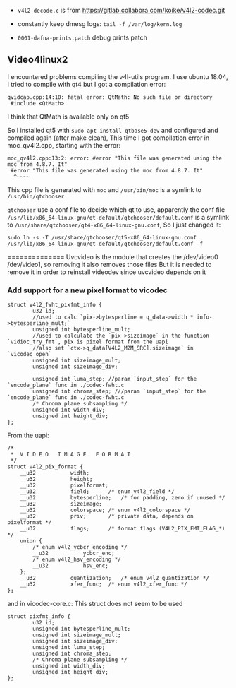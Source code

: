 * `v4l2-decode.c` is from https://gitlab.collabora.com/koike/v4l2-codec.git

* constantly keep dmesg logs: `tail -f /var/log/kern.log`

* `0001-dafna-prints.patch` debug prints patch

## Video4linux2


I encountered problems compiling the v4l-utils program.
I use ubuntu 18.04, I tried to compile with qt4 but I got a compilation error:

```
qvidcap.cpp:14:10: fatal error: QtMath: No such file or directory
 #include <QtMath>
```

I think that QtMath is available only on qt5

So I installed qt5 with `sudo apt install qtbase5-dev` and configured and compiled again (after make clean),
This time I got compilation error in  moc_qv4l2.cpp, starting with the error:

```
moc_qv4l2.cpp:13:2: error: #error "This file was generated using the moc from 4.8.7. It"
 #error "This file was generated using the moc from 4.8.7. It"
  ^~~~~
```

This cpp file is generated with `moc`  and  `/usr/bin/moc` is a symlink to `/usr/bin/qtchooser` 

`qtchooser` use a conf file to decide which qt to use, apparently the conf file 
`/usr/lib/x86_64-linux-gnu/qt-default/qtchooser/default.conf`
is a symlink to `/usr/share/qtchooser/qt4-x86_64-linux-gnu.conf`,
So I just changed it:

```
sudo ln -s -T /usr/share/qtchooser/qt5-x86_64-linux-gnu.conf /usr/lib/x86_64-linux-gnu/qt-default/qtchooser/default.conf -f
```

==============
Uvcvideo is the module that creates the /dev/video0  /dev/video1, so removing it also removes those files
But it is needed to remove it in order to reinstall videodev since uvcvideo depends on it


### Add support for a new pixel format to vicodec

```
struct v4l2_fwht_pixfmt_info {
        u32 id;
        //used to calc `pix->bytesperline = q_data->width * info->bytesperline_mult;`
        unsigned int bytesperline_mult;
        //used to calculate the `pix->sizeimage` in the function `vidioc_try_fmt`, pix is pixel format from the uapi
        //also set `ctx->q_data[V4L2_M2M_SRC].sizeimage` in `vicodec_open`
        unsigned int sizeimage_mult;
        unsigned int sizeimage_div;
        
        unsigned int luma_step; //param `input_step` for the `encode_plane` func in ./codec-fwht.c
        unsigned int chroma_step; ///param `input_step` for the `encode_plane` func in ./codec-fwht.c
        /* Chroma plane subsampling */
        unsigned int width_div;
        unsigned int height_div;
};
```

From the uapi:

```
/*
 *	V I D E O   I M A G E   F O R M A T
 */
struct v4l2_pix_format {
	__u32			width;
	__u32			height;
	__u32			pixelformat;
	__u32			field;		/* enum v4l2_field */
	__u32			bytesperline;	/* for padding, zero if unused */
	__u32			sizeimage;
	__u32			colorspace;	/* enum v4l2_colorspace */
	__u32			priv;		/* private data, depends on pixelformat */
	__u32			flags;		/* format flags (V4L2_PIX_FMT_FLAG_*) */
	union {
		/* enum v4l2_ycbcr_encoding */
		__u32			ycbcr_enc;
		/* enum v4l2_hsv_encoding */
		__u32			hsv_enc;
	};
	__u32			quantization;	/* enum v4l2_quantization */
	__u32			xfer_func;	/* enum v4l2_xfer_func */
};
```
and in vicodec-core.c:
This struct does not seem to be used
```
struct pixfmt_info {
        u32 id;
        unsigned int bytesperline_mult;
        unsigned int sizeimage_mult;
        unsigned int sizeimage_div;
        unsigned int luma_step;
        unsigned int chroma_step;
        /* Chroma plane subsampling */
        unsigned int width_div;
        unsigned int height_div;
};

```
